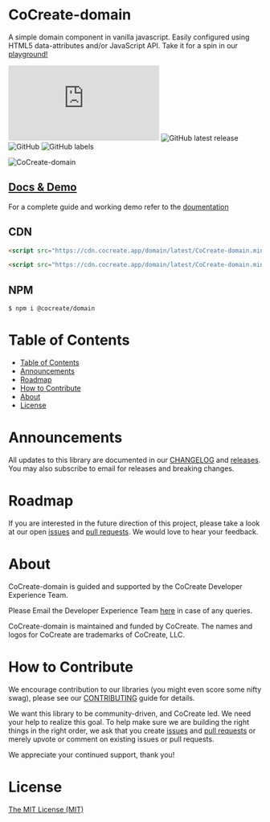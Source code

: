 # CoCreate-domain

A simple domain component in vanilla javascript. Easily configured using HTML5 data-attributes and/or JavaScript API. Take it for a spin in our [playground!](https://cocreate.app/docs/domain)

![GitHub file size in bytes](https://img.shields.io/github/size/CoCreate-app/CoCreate-domain/dist/CoCreate-domain.min.js?label=minified%20size&style=for-the-badge)
![GitHub latest release](https://img.shields.io/github/v/release/CoCreate-app/CoCreate-domain?style=for-the-badge)
![GitHub](https://img.shields.io/github/license/CoCreate-app/CoCreate-domain?style=for-the-badge)
![GitHub labels](https://img.shields.io/github/labels/CoCreate-app/CoCreate-domain/help%20wanted?style=for-the-badge)

![CoCreate-domain](https://cdn.cocreate.app/docs/CoCreate-domain.gif)

## [Docs & Demo](https://cocreate.app/docs/domain)

For a complete guide and working demo refer to the [doumentation](https://cocreate.app/docs/domain)

## CDN

```html
<script src="https://cdn.cocreate.app/domain/latest/CoCreate-domain.min.js"></script>
```

```html
<script src="https://cdn.cocreate.app/domain/latest/CoCreate-domain.min.css"></script>
```

## NPM

```shell
$ npm i @cocreate/domain
```

# Table of Contents

- [Table of Contents](#table-of-contents)
- [Announcements](#announcements)
- [Roadmap](#roadmap)
- [How to Contribute](#how-to-contribute)
- [About](#about)
- [License](#license)

<a name="announcements"></a>

# Announcements

All updates to this library are documented in our [CHANGELOG](https://github.com/CoCreate-app/CoCreate-domain/blob/master/CHANGELOG.md) and [releases](https://github.com/CoCreate-app/CoCreate-domain/releases). You may also subscribe to email for releases and breaking changes.

<a name="roadmap"></a>

# Roadmap

If you are interested in the future direction of this project, please take a look at our open [issues](https://github.com/CoCreate-app/CoCreate-domain/issues) and [pull requests](https://github.com/CoCreate-app/CoCreate-domain/pulls). We would love to hear your feedback.

<a name="about"></a>

# About

CoCreate-domain is guided and supported by the CoCreate Developer Experience Team.

Please Email the Developer Experience Team [here](mailto:develop@cocreate.app) in case of any queries.

CoCreate-domain is maintained and funded by CoCreate. The names and logos for CoCreate are trademarks of CoCreate, LLC.

<a name="contribute"></a>

# How to Contribute

We encourage contribution to our libraries (you might even score some nifty swag), please see our [CONTRIBUTING](https://github.com/CoCreate-app/CoCreate-domain/blob/master/CONTRIBUTING.md) guide for details.

We want this library to be community-driven, and CoCreate led. We need your help to realize this goal. To help make sure we are building the right things in the right order, we ask that you create [issues](https://github.com/CoCreate-app/CoCreate-domain/issues) and [pull requests](https://github.com/CoCreate-app/CoCreate-domain/pulls) or merely upvote or comment on existing issues or pull requests.

We appreciate your continued support, thank you!

# License

[The MIT License (MIT)](https://github.com/CoCreate-app/CoCreate-domain/blob/master/LICENSE)
